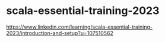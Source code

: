 # scala-essential-training-2023
https://www.linkedin.com/learning/scala-essential-training-2023/introduction-and-setup?u=107510562
